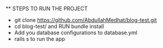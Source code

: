 ** STEPS TO RUN THE PROJECT

- git clone https://github.com/AbdullahMedhat/blog-test.git
- cd blog-test/ and RUN bundle install
- Add you database configurations to database.yml
- rails s to run the app
